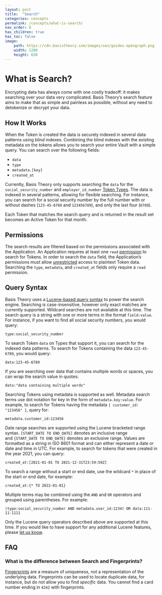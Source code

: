 ```yaml
---
layout: post
title:  "Search"
categories: concepts
permalink: /concepts/what-is-search/
nav_order: 8
has_children: true
has_toc: false
image:
    path: https://cdn.basistheory.com/images/seo/guides-opengraph.png
    width: 1200
    height: 630
---
```


# What is Search?

Encrypting data has always come with one costly tradeoff: it makes searching over your data very complicated. Basis Theory’s search feature aims to make that as simple and painless as possible, without any need to detokenize or decrypt your data.

## How It Works

When the Token is created the data is securely indexed in several data patterns using blind indexes. Combining the blind indexes with the existing metadata on the tokens allows you to search your entire Vault with a simple query. You can search over the following fields:

- `data`
- `type`
- `metadata.[key]`
- `created_at`

Currently, Basis Theory only supports searching the `data` for the `social_security_number` and `employer_id_number` [Token Types](https://docs.basistheory.com/#token-types). The data is indexed in several patterns, allowing for flexible searching. For instance, you can search for a social security number by the full number with or without dashes (`123-45-6789` and `123456789`), and only the last four (`6789`).

Each Token that matches the search query and is returned in the result set becomes an Active Token for that month.

## Permissions

The search results are filtered based on the permissions associated with the Application. An Application requires at least one `read` [permission](https://docs.basistheory.com/#permissions-permission-types) to search for Tokens. In order to search the `data` field, the Application’s permissions must allow [unrestricted](https://docs.basistheory.com/#tokens-token-restriction-policies) access to plaintext Token data. Searching the `type`, `metadata`, and `created_at` fields only require a `read` permission.

## Query Syntax

Basis Theory uses a [Lucene-based query syntax](http://www.lucenetutorial.com/lucene-query-syntax.html) to power the search engine. Searching is case-insensitive, however only exact matches are currently supported. Wildcard searches are not available at this time. The search query is a string with one or more terms in the format `field:value`. For instance, if you want to find all social security numbers, you would query:

```
type:social_security_number
```

To search Token `data` on Types that support it, you can search for the indexed data patterns. To search for Tokens containing the data `123-45-6789`, you would query:

```
data:123-45-6789
```

If you are searching over data that contains multiple words or spaces, you can wrap the search value in quotes:

```
data:"data containing multiple words"
```

Searching Tokens using metadata is supported as well. Metadata search terms use dot notation for key in the form of `metadata.key:value`. For example, to search for Tokens having the metadata `{ customer_id: "123456" }`, query for:

```
metadata.customer_id:123456
```

Date range searches are supported using the Lucene bracketed range syntax. `[START_DATE TO END_DATE]` denotes an inclusive range and `{START_DATE TO END_DATE}` denotes an exclusive range. Values are formatted as a string in ISO 8601 format and can either represent a date or date and time in UTC. For example, to search for tokens that were created in the year 2021, you can query:

```
created_at:[2021-01-01 TO 2021-12-31T23:59:59Z]
```

To search a range without a start or end date, use the wildcard `*` in place of the start or end date, for example:

```
created_at:{* TO 2022-01-01}
```

Multiple terms may be combined using the `AND` and `OR` operators and grouped using parentheses. For example:

```
(type:social_security_number AND metadata.user_id:1234) OR data:111-11-1111
```

Only the Lucene query operators described above are supported at this time. If you would like to have support for any additional Lucene features, please [let us know](mailto:support@basistheory.com?subject=Token).

## FAQ

### What is the difference between Search and Fingerprints?

[Fingerprints](https://developers.basistheory.com/concepts/what-are-fingerprints/) are a measure of uniqueness, not a representation of the underlying data. Fingerprints can be used to locate duplicate data, for instance, but do not allow you to find *specific* data. You cannot find a card number ending in `4242` with fingerprints.